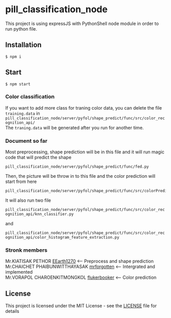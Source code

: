# pill_classification_node
  
  This project is using expressJS with PythonShell node module in order to run python file.
  
## Installation
```
$ npm i
```
## Start
```
$ npm start
```
### Color classification
If you want to add more class for traning color data,
	you can delete the file `training.data` in 
	```
	pill_classification_node/server/pyfol/shape_predict/func/src/color_recognition_api/
	```<br>
The `traning.data` will be generated after you run for another time.

### Document so far

Most preprocessing, shape prediction will be in this file and it will run magic code that will predict the shape

```
pill_classification_node/server/pyfol/shape_predict/func/fed.py
```
<p>Then, the picture will be throw in to this file and the color prediction will start from here</p>

```
pill_classification_node/server/pyfol/shape_predict/func/src/colorPredictor.py
```
<p>It will also run two file</p>

`pill_classification_node/server/pyfol/shape_predict/func/src/color_recognition_api/knn_classifier.py`<br>

and <br>

`pill_classification_node/server/pyfol/shape_predict/func/src/color_recognition_api/color_histogram_feature_extraction.py`<br>

### Stronk members
Mr.KIATISAK PETHOR [EEarth1270](https://github.com/EEarth1270) <-- Preprocess and shape prediction<br> 
Mr.CHAICHET PHAIBUNWITTHAYASAK [mrforgotten](https://github.com/mrforgotten) <-- Intergrated and implemented<br> 
Mr.VORAPOL CHAROENKITMONGKOL [flukerbooker](https://github.com/flukerbooker) <-- Color prediction<br> 
	
## License
This project is licensed under the MIT License - see the [LICENSE](LICENSE) file for details
